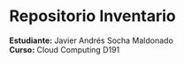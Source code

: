 # Repositorio Inventario

**Estudiante:** Javier Andrés Socha Maldonado  
**Curso:** Cloud Computing D191
